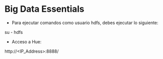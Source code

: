 # Big Data Essentials

- Para ejecutar comandos como usuario hdfs, debes ejecutar lo siguiente:

su - hdfs

- Acceso a Hue:

http://<IP_Address>:8888/
